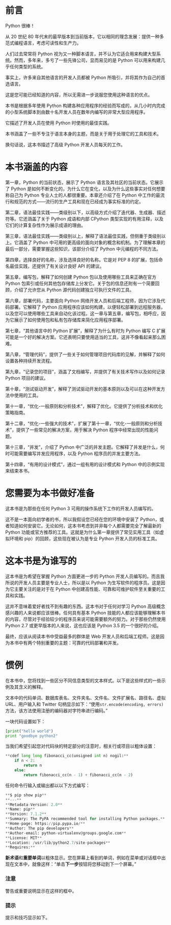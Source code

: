 # 前言

Python 很棒！

从 20 世纪 80 年代末的最早版本到当前版本，它以相同的理念发展：提供一种多范式编程语言，考虑可读性和生产力。

人们过去常常将 Python 视为又一种脚本语言，并不认为它适合用来构建大型系统。然而，多年来，多亏了一些先锋公司，显而易见的是 Python 可以用来构建几乎任何类型的系统。

事实上，许多来自其他语言的开发人员都被 Python 所吸引，并将其作为自己的首选语言。

这是您可能已经知道的内容，所以无需进一步说服您使用这种语言的优点。

本书是根据多年使用 Python 构建各种应用程序的经验而写成的，从几小时内完成的小型系统脚本到由数十名开发人员在数年内编写的非常大型应用程序。

它描述了开发人员在使用 Python 时使用的最佳实践。

本书涵盖了一些不专注于语言本身的主题，而是关于用于处理它的工具和技术。

换句话说，这本书描述了高级 Python 开发人员每天的工作。

# 本书涵盖的内容

第一章，Python 的当前状态，展示了 Python 语言及其社区的当前状态。它展示了 Python 是如何不断变化的，为什么它在变化，以及为什么这些事实对任何想要称自己为 Python 专业人士的人都很重要。本章还介绍了在 Python 中工作的最流行和规范的方式——流行的生产工具和现在已经成为事实标准的约定。

第二章，语法最佳实践——类级别以下，以高级方式介绍了迭代器、生成器、描述符等。它还涵盖了关于 Python 成语和内部 CPython 类型实现的有用注释，以及它们的计算复杂性作为展示成语的理由。

第三章，语法最佳实践——类级别以上，解释了语法最佳实践，但侧重于类级别以上。它涵盖了 Python 中可用的更高级的面向对象的概念和机制。为了理解本章的最后一部分，需要掌握这些知识，该部分介绍了 Python 中元编程的不同方法。

第四章，选择良好的名称，涉及选择良好的名称。它是对 PEP 8 的扩展，包括命名最佳实践，还提供了有关设计良好 API 的建议。

第五章，编写包，解释了如何创建 Python 包以及使用哪些工具来正确在官方 Python 包索引或任何其他包存储库上分发它。关于包的信息还附有一个简要回顾，介绍了允许您从 Python 源代码创建独立可执行文件的工具。

第六章，部署代码，主要面向 Python 网络开发人员和后端工程师，因为它涉及代码部署。它解释了 Python 应用程序应该如何构建，以便轻松部署到远程服务器，以及您可以使用哪些工具来自动化该过程。这一章与第五章，编写包，相呼应，因为它展示了如何使用包和私有包存储库来简化应用程序部署。

第七章，“其他语言中的 Python 扩展”，解释了为什么有时为 Python 编写 C 扩展可能是一个好的解决方案。它还表明只要使用适当的工具，这并不像看起来那么困难。

第八章，“管理代码”，提供了一些关于如何管理项目代码库的见解，并解释了如何设置各种持续开发流程。

第九章，“记录您的项目”，涵盖了文档编写，并提供了有关技术写作以及如何记录 Python 项目的建议。

第十章，“测试驱动开发”，解释了测试驱动开发的基本原则以及可以在这种开发方法中使用的工具。

第十一章，“优化-一般原则和分析技术”，解释了优化。它提供了分析技术和优化策略指南。

第十二章，“优化-一些强大的技术”，扩展了第十一章，“优化-一般原则和分析技术”，提供了一些常见的解决方案，用于解决 Python 程序中经常出现的性能问题。

第十三章，“并发”，介绍了 Python 中广泛的并发主题。它解释了并发是什么，何时可能需要编写并发应用程序，以及 Python 程序员的并发主要方法。

第十四章，“有用的设计模式”，通过一组有用的设计模式和 Python 中的示例实现来结束本书。

# 您需要为本书做好准备

这本书是为那些在任何 Python 3 可用的操作系统下工作的开发人员编写的。

这不是一本面向初学者的书，所以我假设您已经在您的环境中安装了 Python，或者知道如何安装它。无论如何，这本书考虑到并非每个人都需要完全了解最新的 Python 功能或官方推荐的工具。这就是为什么第一章提供了常见实用工具（如虚拟环境和 pip）的回顾，这些现在被认为是专业 Python 开发人员的标准工具。

# 这本书是为谁写的

这本书是为希望在掌握 Python 方面更进一步的 Python 开发人员编写的。而且我所说的开发人员主要是专业人士，所以是以 Python 为生写软件的程序员。这是因为它主要关注的是对于在 Python 中创建高性能、可靠和可维护软件至关重要的工具和实践。

这并不意味着爱好者找不到有趣的东西。这本书对于任何对学习 Python 高级概念感兴趣的人来说都应该很棒。任何具有基本 Python 技能的人都应该能够理解本书的内容，尽管对于经验较少的程序员来说可能需要额外的努力。对于那些仍然使用 Python 2.7 或更早版本的人来说，这也应该是 Python 3.5 的一个很好的介绍。

最终，应该从阅读本书中受益最多的群体是 Web 开发人员和后端工程师。这是因为本书中有两个特别重要的主题：可靠的代码部署和并发。

# 惯例

在本书中，您将找到一些区分不同信息类型的文本样式。以下是这些样式的一些示例及其含义的解释。

文本中的代码单词、数据库表名、文件夹名、文件名、文件扩展名、路径名、虚拟 URL、用户输入和 Twitter 句柄显示如下：“使用`str.encode(encoding, errors)`方法，该方法使用注册的编码器对字符串进行编码。”

一块代码设置如下：

```py
[print("hello world")
print "goodbye python2"
```

当我们希望引起您对代码块的特定部分的注意时，相关行或项目以粗体设置：

```py
**cdef long long fibonacci_cc(unsigned int n) nogil:**
    if n < 2:
        return n
    else:
        return fibonacci_cc(n - 1) + fibonacci_cc(n - 2)
```

任何命令行输入或输出都以以下方式编写：

```py
**$ pip show pip**
**---**
**Metadata-Version: 2.0**
**Name: pip**
**Version: 7.1.2**
**Summary: The PyPA recommended tool for installing Python packages.**
**Home-page: https://pip.pypa.io/**
**Author: The pip developers**
**Author-email: python-virtualenv@groups.google.com**
**License: MIT**
**Location: /usr/lib/python2.7/site-packages**
**Requires:**

```

**新术语**和**重要单词**以粗体显示。您在屏幕上看到的单词，例如在菜单或对话框中出现在文本中，就像这样：“单击**下一步**按钮将您移动到下一个屏幕。”

### 注意

警告或重要说明显示在这样的框中。

### 提示

提示和技巧显示如下。
